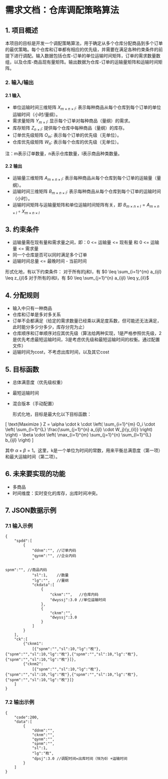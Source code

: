 # 需求文档：仓库调配策略算法

## 1. 项目概述

本项目的目标是开发一个调配策略算法，用于确定从多个仓库分配商品到多个订单的最优策略。每个仓库和订单都有相应的优先级，并需要在满足各种约束条件的前提下进行调配。输入数据包括仓库-订单的单位运输时间矩阵，订单的需求数量数组，以及仓库-商品现有量矩阵。输出数据为仓库-订单的运输量矩阵和运输时间矩阵。

### 2. 输入/输出

#### 2.1 输入

- 单位运输时间三维矩阵 $X_{m \times n \times l}$: 表示每种商品从每个仓库到每个订单的单位运输时间（小时/量纲）。
- 需求量矩阵 $Y_{m \times l}$: 显示每个订单对每种商品（量纲）的需求。
- 库存矩阵 $Z_{n \times l}$: 提供每个仓库中每种商品（量纲）的库存。
- 订单优先级矩阵 $O_{m}$: 表示每个订单的优先级（无单位）。
- 仓库优先级矩阵 $W_{n}$: 表示每个仓库的优先级（无单位）。

注：m表示订单数量，n表示仓库数量，l表示商品种类数量。

#### 2.2 输出

- 运输量三维矩阵 $A_{m \times n \times l}$: 表示每种商品从每个仓库到每个订单的运输量（量纲）。
- 运输时间三维矩阵 $B_{m \times n \times l}$: 表示每种商品从每个仓库到每个订单的运输时间（小时）。
- 运输时间矩阵与运输量矩阵和单位运输时间矩阵有关，即 $B_{m \times n \times l} = A_{m \times n \times l} \circ X_{m \times n \times l}$




## 3. 约束条件

- 运输量需在现有量和需求量之间，即：0 <= 运输量 <= 现有量 和 0 <= 运输量 <= 需求量
- 同一个仓库是否可以同时满足多个订单
- 运输时间总量 <= 最晚时间 - 当前时间

形式化地，有以下约束条件：
 对于所有的j和l，有 $0 \leq \sum_{i=1}^{m} a_{ijl} \leq z_{jl}$
 对于所有的i和l，有 $0 \leq \sum_{j=1}^{n} a_{ijl} \leq y_{il}$





## 4. 分配规则

- 输入中只有一种商品
- 仓库和订单是多对多关系
- 订单不会都满足（给定的需求数量已经乘以满足度系数，但可能还无法满足，此时能分多少分多少，库存分完为止）
- 仓库顺序和订单顺序对应其优先级（算法给两种实现，1是严格参照优先级，2是优先考虑最短运输时间，3是考虑优先级和最短运输时间的权衡。通过配置文件）
- 运输时间为cost，不考虑出库时间，以及其它cost

## 5. 目标函数

- 总体满意度（优先级权重）
- 最短运输时间
- 混合版本（手动配置）
  
  形式化地，目标是最大化以下目标函数：

\[
\text{Maximize } Z = \alpha \cdot k \cdot \left( \sum_{i=1}^{m} O_i \cdot \left( \sum_{l=1}^{L} \frac{\sum_{j=1}^{n} a_{ijl} \cdot W_j}{y_{il}} \right) \right) - \beta \cdot \left( \max_{i=1}^{m} \sum_{j=1}^{n} \sum_{l=1}^{L} b_{ijl} \right)
\]

其中 $\alpha + \beta = 1$。这里，k是一个单位为时间的常数，用来平衡总满意度（第一项）和最大运输时间（第二项）。

## 6. 未来要实现的功能

- 多商品
- 时间维度：实时变化的库存，出库时间冲突。

## 7. JSON数据示例

### 7.1 输入示例

```
{
	"spdd":[
		{
			"ddnm":"", //订单内码
			"qynm":"", //企业内码
			"

spnm":"", //商品内码
			"sl":1,    //数量
			"lg":"",   //量纲
			"ckdata":[
				{
					"cknm":"",   //仓库内码
					"dwyssj":3.0 //单位运输时间
				},
				{
					"cknm":"",
					"dwyssj":3.0
				}
			]
		}
	],
	"ck":[
		{"cknm1":
			[{"spnm":"","sl":10,"lg":"枚"},{"spnm":"","sl":10,"lg":"枚"},{"spnm":"","sl":10,"lg":"枚"},{"spnm":"","sl":10,"lg":"枚"}]},
		{"cknm2":
			[{"spnm":"","sl":10,"lg":"枚"},{"spnm":"","sl":10,"lg":"枚"},{"spnm":"","sl":10,"lg":"枚"},{"spnm":"","sl":10,"lg":"枚"}]}
	]
}
```

### 7.2 输出示例

```
{
	"code":200,
	"data":[
		{
			"ddnm":"",
			"cknm":"",
			"qynm":"",
			"spnm":"",
			"sl":1,
			"lg":"枚",
			"dpsj":3.0 //调配时间=出库时间（恒为0）+运输时间
		}
	]
}
```
